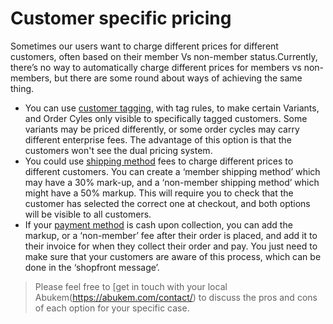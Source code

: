 # Customer specific pricing

Sometimes our users want to charge different prices for different customers, often based on their member Vs non-member status.Currently, there’s no way to automatically charge different prices for members vs non-members, but there are some round about ways of achieving the same thing.

* You can use [customer tagging](tags-and-tag-rules.md), with tag rules, to make certain Variants, and Order Cyles only visible to specifically tagged customers. Some variants may be priced differently, or some order cycles may carry different enterprise fees. The advantage of this option is that the customers won't see the dual pricing system.
* You could use [shipping method](../../basic-features/shipping-methods.md) fees to charge different prices to different customers. You can create a ‘member shipping method’ which may have a 30% mark-up, and a ‘non-member shipping method’ which might have a 50% markup. This will require you to check that the customer has selected the correct one at checkout, and both options will be visible to all customers.
* If your [payment method](../../basic-features/payment-methods.md) is cash upon collection, you can add the markup, or a ‘non-member’ fee after their order is placed, and add it to their invoice for when they collect their order and pay. You just need to make sure that your customers are aware of this process, which can be done in the ‘shopfront message’.

> Please feel free to [get in touch with your local Abukem(https://abukem.com/contact/) to discuss the pros and cons of each option for your specific case.

